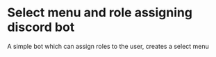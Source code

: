 # Select menu and role assigning discord bot
 A simple bot which can assign roles to the user, creates a select menu
